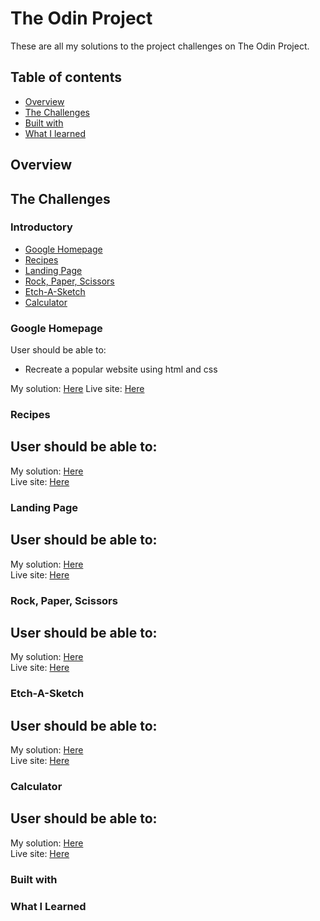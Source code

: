 # The Odin Project

These are all my solutions to the project challenges on The Odin Project.

## Table of contents
- [Overview](#overview)
- [The Challenges](#the-challenges)
- [Built with](#built-with)
- [What I learned](#what-i-learned)

## Overview

## The Challenges
### Introductory
 - [Google Homepage](#google-homepage)
 - [Recipes](#recipes)
 - [Landing Page](#landing-page)
 - [Rock, Paper, Scissors](#rock-paper-scissors)
 - [Etch-A-Sketch](#etch-a-sketch)
 - [Calculator](#calculator)

### Google Homepage

User should be able to:
- Recreate a popular website using html and css

My solution: [Here](https://github.com/vinhchugg/TOP-Google-Homepage)
Live site: [Here]()

### Recipes

User should be able to:
- 

My solution: [Here]()
<br>
Live site: [Here]()

### Landing Page

User should be able to:
- 

My solution: [Here](https://github.com/vinhchugg/TOP-Landing-Page)
<br>
Live site: [Here]()

### Rock, Paper, Scissors

User should be able to:
- 

My solution: [Here](https://github.com/vinhchugg/TOP-Rock-Paper-Scissors)
<br>
Live site: [Here]()

### Etch-A-Sketch

User should be able to:
- 

My solution: [Here]()
<br>
Live site: [Here]()

### Calculator

User should be able to:
- 

My solution: [Here]()
<br>
Live site: [Here]()

### Built with

### What I Learned

